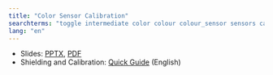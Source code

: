 ```yaml
---
title: "Color Sensor Calibration"
searchterms: "toggle intermediate color colour colour_sensor sensors calibration calibrate colour_calibration color_sensor_calibration"
lang: "en"
---
```

 <ul>
 <li class="ng-binding">Slides:
 <a href="translations/en-us/intermediate/Calibrate.pptx">PPTX</a>,
 <a href="translations/en-us/intermediate/Calibrate.pdf">PDF</a>
 </li>
 <li>Shielding and Calibration: <a href="translations/en-us/guides//ShieldingCalibrate.pdf">Quick Guide</a> (English)
 </li>
 </ul>
